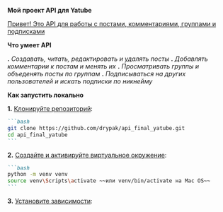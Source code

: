 **Мой проект API для Yatube**

<ins>Привет! Это API для работы с постами, комментариями, группами и подписками</ins>


**Что умеет API**

**.** *Создавать, читать, редактировать и удалять посты*
**.** *Добавлять комментарии к постам и менять их*
**.** *Просматривать группы и объеденять посты по группам*
**.** *Подписываться на других пользователей и искать подписки по никнейму*


**Как запустить локально**

**1.** <ins>Клонируйте репозиторий</ins>:
````markdown
```bash
git clone https://github.com/drypak/api_final_yatube.git
cd api_final_yatube
```
````

**2.** <ins>Создайте и активируйте виртуальное окружение</ins>:
````markdown
```bash
python -m venv venv
source venv\Scripts\activate ~~или venv/bin/activate на Mac OS~~
```
````

**3.** <ins>Установите зависимости</ins>:

